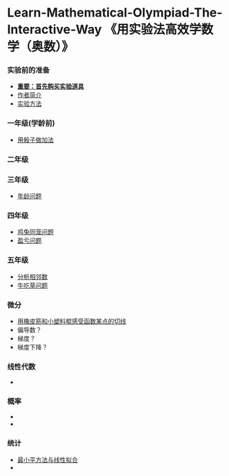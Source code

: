 # Learn-Mathematical-Olympiad-The-Interactive-Way 《用实验法高效学数学（奥数）》

### 实验前的准备

- [**重要：首先购买实验道具**]()
- [作者简介]()
- [实验方法]()

### 一年级(学龄前)

- [用骰子做加法](/chapters/一年级(学龄前)/用骰子做加法.md)

### 二年级

### 三年级

- [年龄问题](/chapters/三年级/年龄问题.md)

### 四年级

- [鸡兔同笼问题](/chapters/四年级/鸡兔同笼问题.md)
- [盈亏问题](/chapters/四年级/盈亏问题.md)

### 五年级

- [分析相邻数](/chapters/五年级/分析相邻数.md)
- [牛吃草问题](/chapters/五年级/牛吃草问题.md)

### 微分

- [用橡皮筋和小塑料棍感受函数某点的切线](/chapters/微分/用橡皮筋和小塑料棍感受函数某点的切线.md)
- 偏导数？
- 梯度？
- 梯度下降？

### 线性代数

- 


### 概率

- 
- 

### 统计

- [最小平方法与线性拟合](/chapters/统计/最小平方法与线性拟合.md)
- 

